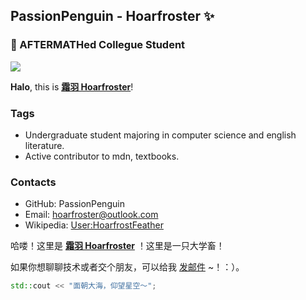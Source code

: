 ## PassionPenguin - Hoarfroster ✨
### 🍻 AFTERMATHed Collegue Student

<img align="center" src="https://github-readme-stats.vercel.app/api?username=PassionPenguin&show_icons=true&layout=compact" />

**Halo**, this is **[霜羽 Hoarfroster](https://github.com/PassionPenguin/)**!

### Tags

* Undergraduate student majoring in computer science and english literature.
* Active contributor to mdn, textbooks.

### Contacts

* GitHub: PassionPenguin
* Email: [hoarfroster@outlook.com](mailto:hoarfroster@outlook.com)
* Wikipedia: [User:HoarfrostFeather](https://zh.wikipedia.org/wiki/User:HoarfrostFeather)

哈喽！这里是 **[霜羽 Hoarfroster](https://github.com/PassionPenguin/)** ！这里是一只大学畜！

如果你想聊聊技术或者交个朋友，可以给我 [发邮件](mailto:hoarfroster@outlook.com) ~！：）。

```cpp
std::cout << "面朝大海，仰望星空～";
```
